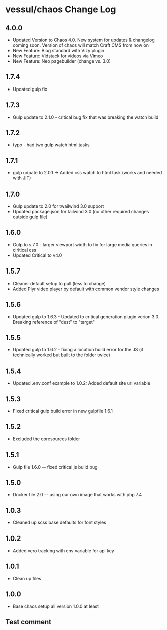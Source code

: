 # vessul/chaos Change Log 

## 4.0.0
* Updated Version to Chaos 4.0. New system for updates & changelog coming soon. Version of chaos will match Craft CMS from now on
* New Feature: Blog standard with Vizy plugin
* New Feature: Vidstack for videos via Vimeo
* New Feature: Neo pagebuilder (change vs. 3.0)

## 1.7.4 
* Updated gulp fix

## 1.7.3
* Gulp update to 2.1.0 - critical bug fix that was breaking the watch build

## 1.7.2
* typo - had two gulp watch html tasks

## 1.7.1
* gulp udpate to 2.0.1 -> Added css watch to html task (works and needed with JIT)

## 1.7.0
* Gulp update to 2.0 for twailwind 3.0 support
* Updated package.json for tailwind 3.0 (no other required changes outside gulp file)

## 1.6.0
* Gulp to v.7.0 - larger viewport width to fix for large media queries in ciritical css
* Updated Critical to v4.0

## 1.5.7 
* Cleaner default setup to pull (less to change)
* Added Plyr video player by default with common vendor style changes

## 1.5.6 
* Updated gulp to 1.6.3 - Updated to critical generation plugin verion 3.0. Breaking reference of "dest" to "target"

## 1.5.5 
* Updated gulp to 1.6.2 - fixing a location build error for the JS (it technically worked but built to the folder twice)

## 1.5.4 
* Updated .env.conf example to 1.0.2: Added default site url variable

## 1.5.3 
* Fixed critical gulp build error in new gulpfile 1.6.1

## 1.5.2 
* Excluded the cpresources folder

## 1.5.1
* Gulp file 1.6.0 -- fixed critical js build bug

## 1.5.0 
* Docker file 2.0 -- using our own image that works with php 7.4

## 1.0.3
* Cleaned up scss base defaults for font styles

## 1.0.2 
* Added vero tracking with env variable for api key

## 1.0.1 
* Clean up files

## 1.0.0 
* Base chaos setup all version 1.0.0 at least

## Test comment